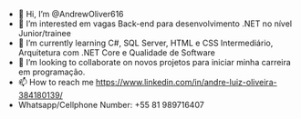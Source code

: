 - 👋 Hi, I’m @AndrewOliver616
- 👀 I’m interested em vagas Back-end para desenvolvimento .NET no nível Junior/trainee
- 🌱 I’m currently learning C#, SQL Server, HTML e CSS Intermediário, Arquitetura com .NET Core e Qualidade de Software
- 💞️ I’m looking to collaborate on novos projetos para iniciar minha carreira em programação.
- 📫 How to reach me https://www.linkedin.com/in/andre-luiz-oliveira-384180139/
- Whatsapp/Cellphone Number:  +55 81 989716407

<!---
AndrewOliver616/AndrewOliver616 is a ✨ special ✨ repository because its `README.md` (this file) appears on your GitHub profile.
You can click the Preview link to take a look at your changes.
--->
